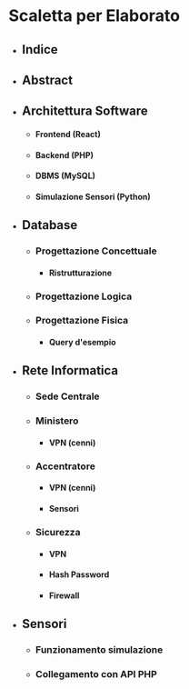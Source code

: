 # Scaletta per Elaborato

- ## Indice

- ## Abstract

- ## Architettura Software
  
  - #### Frontend (React)
  
  - #### Backend (PHP)
  
  - #### DBMS (MySQL)
  
  - #### Simulazione Sensori (Python)

- ## Database
  
  - ### Progettazione Concettuale
    
    - #### Ristrutturazione
  
  - ### Progettazione Logica
  
  - ### Progettazione Fisica
    
    - #### Query d'esempio

- ## Rete Informatica
  
  - ### Sede Centrale
  
  - ### Ministero
    
    - #### VPN (cenni)
  
  - ### Accentratore
    
    - #### VPN (cenni)
    
    - #### Sensori
  
  - ### Sicurezza
    
    - #### VPN
    
    - #### Hash Password
    
    - #### Firewall

- ## Sensori
  
  - ### Funzionamento simulazione
  
  - ### Collegamento con API PHP
